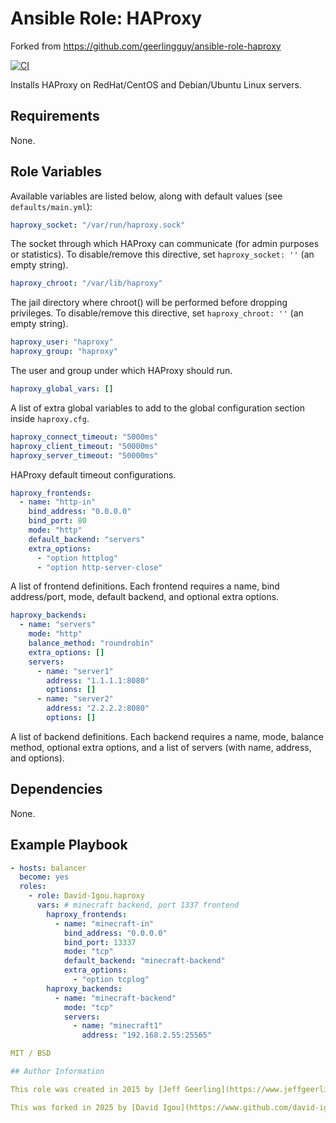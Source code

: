# Ansible Role: HAProxy

Forked from https://github.com/geerlingguy/ansible-role-haproxy

[![CI](https://github.com/david-igou/ansible-role-haproxy/actions/workflows/ci.yml/badge.svg)](https://github.com/david-igou/ansible-role-haproxy/actions/workflows/ci.yml)

Installs HAProxy on RedHat/CentOS and Debian/Ubuntu Linux servers.

## Requirements

None.

## Role Variables

Available variables are listed below, along with default values (see `defaults/main.yml`):

```yaml
haproxy_socket: "/var/run/haproxy.sock"
```
The socket through which HAProxy can communicate (for admin purposes or statistics). To disable/remove this directive, set `haproxy_socket: ''` (an empty string).

```yaml
haproxy_chroot: "/var/lib/haproxy"
```
The jail directory where chroot() will be performed before dropping privileges. To disable/remove this directive, set `haproxy_chroot: ''` (an empty string).

```yaml
haproxy_user: "haproxy"
haproxy_group: "haproxy"
```
The user and group under which HAProxy should run.

```yaml
haproxy_global_vars: []
```
A list of extra global variables to add to the global configuration section inside `haproxy.cfg`.

```yaml
haproxy_connect_timeout: "5000ms"
haproxy_client_timeout: "50000ms"
haproxy_server_timeout: "50000ms"
```
HAProxy default timeout configurations.

```yaml
haproxy_frontends:
  - name: "http-in"
    bind_address: "0.0.0.0"
    bind_port: 80
    mode: "http"
    default_backend: "servers"
    extra_options:
      - "option httplog"
      - "option http-server-close"
```
A list of frontend definitions. Each frontend requires a name, bind address/port, mode, default backend, and optional extra options.

```yaml
haproxy_backends:
  - name: "servers"
    mode: "http"
    balance_method: "roundrobin"
    extra_options: []
    servers:
      - name: "server1"
        address: "1.1.1.1:8080"
        options: []
      - name: "server2"
        address: "2.2.2.2:8080"
        options: []
```
A list of backend definitions. Each backend requires a name, mode, balance method, optional extra options, and a list of servers (with name, address, and options).

## Dependencies

None.

## Example Playbook

```yaml
- hosts: balancer
  become: yes
  roles:
    - role: David-Igou.haproxy
      vars: # minecraft backend, port 1337 frontend
        haproxy_frontends:
          - name: "minecraft-in"
            bind_address: "0.0.0.0"
            bind_port: 13337
            mode: "tcp"
            default_backend: "minecraft-backend"
            extra_options:
              - "option tcplog"
        haproxy_backends:
          - name: "minecraft-backend"
            mode: "tcp"
            servers:
              - name: "minecraft1"
                address: "192.168.2.55:25565"

MIT / BSD

## Author Information

This role was created in 2015 by [Jeff Geerling](https://www.jeffgeerling.com/), author of [Ansible for DevOps](https://www.ansiblefordevops.com/).

This was forked in 2025 by [David Igou](https://www.github.com/david-igou).
